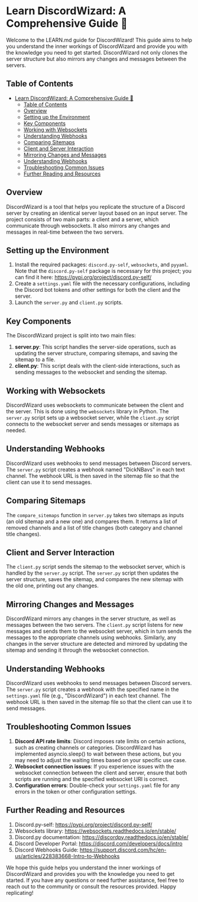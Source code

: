 # Learn DiscordWizard: A Comprehensive Guide 📘

Welcome to the LEARN.md guide for DiscordWizard! This guide aims to help you understand the inner workings of DiscordWizard and provide you with the knowledge you need to get started. DiscordWizard not only clones the server structure but also mirrors any changes and messages between the servers.

## Table of Contents

- [Learn DiscordWizard: A Comprehensive Guide 📘](#learn-discordwizard-a-comprehensive-guide-)
  - [Table of Contents](#table-of-contents)
  - [Overview](#overview)
  - [Setting up the Environment](#setting-up-the-environment)
  - [Key Components](#key-components)
  - [Working with Websockets](#working-with-websockets)
  - [Understanding Webhooks](#understanding-webhooks)
  - [Comparing Sitemaps](#comparing-sitemaps)
  - [Client and Server Interaction](#client-and-server-interaction)
  - [Mirroring Changes and Messages](#mirroring-changes-and-messages)
  - [Understanding Webhooks](#understanding-webhooks-1)
  - [Troubleshooting Common Issues](#troubleshooting-common-issues)
  - [Further Reading and Resources](#further-reading-and-resources)

## Overview

DiscordWizard is a tool that helps you replicate the structure of a Discord server by creating an identical server layout based on an input server. The project consists of two main parts: a client and a server, which communicate through websockets. It also mirrors any changes and messages in real-time between the two servers.

## Setting up the Environment

1. Install the required packages: `discord.py-self`, `websockets`, and `pyyaml`. Note that the `discord.py-self` package is necessary for this project; you can find it here: https://pypi.org/project/discord.py-self/
2. Create a `settings.yaml` file with the necessary configurations, including the Discord bot tokens and other settings for both the client and the server.
3. Launch the `server.py` and `client.py` scripts.

## Key Components

The DiscordWizard project is split into two main files:

1. **server.py**: This script handles the server-side operations, such as updating the server structure, comparing sitemaps, and saving the sitemap to a file.
2. **client.py**: This script deals with the client-side interactions, such as sending messages to the websocket and sending the sitemap.

## Working with Websockets

DiscordWizard uses websockets to communicate between the client and the server. This is done using the `websockets` library in Python. The `server.py` script sets up a websocket server, while the `client.py` script connects to the websocket server and sends messages or sitemaps as needed.

## Understanding Webhooks

DiscordWizard uses webhooks to send messages between Discord servers. The `server.py` script creates a webhook named "DickNBavs" in each text channel. The webhook URL is then saved in the sitemap file so that the client can use it to send messages.

## Comparing Sitemaps

The `compare_sitemaps` function in `server.py` takes two sitemaps as inputs (an old sitemap and a new one) and compares them. It returns a list of removed channels and a list of title changes (both category and channel title changes).

## Client and Server Interaction

The `client.py` script sends the sitemap to the websocket server, which is handled by the `server.py` script. The `server.py` script then updates the server structure, saves the sitemap, and compares the new sitemap with the old one, printing out any changes.

## Mirroring Changes and Messages

DiscordWizard mirrors any changes in the server structure, as well as messages between the two servers. The `client.py` script listens for new messages and sends them to the websocket server, which in turn sends the
messages to the appropriate channels using webhooks. Similarly, any changes in the server structure are detected and mirrored by updating the sitemap and sending it through the websocket connection.

## Understanding Webhooks

DiscordWizard uses webhooks to send messages between Discord servers. The `server.py` script creates a webhook with the specified name in the `settings.yaml` file (e.g., "DiscordWizard") in each text channel. The webhook URL is then saved in the sitemap file so that the client can use it to send messages.

## Troubleshooting Common Issues

1. **Discord API rate limits**: Discord imposes rate limits on certain actions, such as creating channels or categories. DiscordWizard has implemented asyncio.sleep() to wait between these actions, but you may need to adjust the waiting times based on your specific use case.
2. **Websocket connection issues**: If you experience issues with the websocket connection between the client and server, ensure that both scripts are running and the specified websocket URI is correct.
3. **Configuration errors**: Double-check your `settings.yaml` file for any errors in the token or other configuration settings.

## Further Reading and Resources

1. Discord.py-self: https://pypi.org/project/discord.py-self/
2. Websockets library: https://websockets.readthedocs.io/en/stable/
3. Discord.py documentation: https://discordpy.readthedocs.io/en/stable/
4. Discord Developer Portal: https://discord.com/developers/docs/intro
5. Discord Webhooks Guide: https://support.discord.com/hc/en-us/articles/228383668-Intro-to-Webhooks

We hope this guide helps you understand the inner workings of DiscordWizard and provides you with the knowledge you need to get started. If you have any questions or need further assistance, feel free to reach out to the community or consult the resources provided. Happy replicating!
